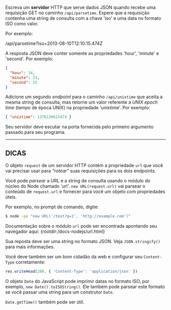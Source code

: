 Escreva um **servidor** HTTP que serve dados JSON quando recebe uma requisição GET no caminho `/api/parsetime`. Expere que a requisição contenha uma string de consulta com a chave 'iso' e uma data no formato ISO como valor.

Por exemplo:

  /api/parsetime?iso=2013-08-10T12:10:15.474Z

A resposta JSON deve conter somente as propriedades 'hour', 'minute' e 'second'. Por exemplo:

```json
{
  "hour": 14,
  "minute": 23,
  "second": 15
}
```

Adicione um segundo *endpoint* para o caminho `/api/unixtime` que aceita a mesma string de consulta, mas retorne um valor referente a *UNIX epoch time* (tempo de época UNIX) na propriedade 'unixtime'. Por exemplo:

```json
{ "unixtime": 1376136615474 }
```

Seu servidor deve escutar na porta fornecida pelo primeiro argumento passado para seu programa.

----------------------------------------------------------------------
## DICAS

O objeto `request` de um servidor HTTP contém a propriedade `url` que você vai precisar usar para *"rotear"* suas requisições para os dois endpoints.

Você pode *parsear* a URL e a string de consulta usando o módulo do núcleo do Node chamado 'url'. `new URL(request.url)` vai parsear o conteúdo de `request.url` e fornecer para você um objeto com propriedades úteis.

Por exemplo, no prompt de comando, digite:

```sh
$ node -pe "new URL('/test?q=1', 'http://example.com')"
```

Documentação sobre o módulo `url` pode ser encontrada apontando seu navegador aqui:
  {rootdir:/docs-nodejs/url.html}

Sua reposta deve ser uma string no formato JSON. Veja `JSON.stringify()` para mais informações.

Você deve também ser um bom cidadão da web e configurar seu `Content-Type` corretamente:

```js
res.writeHead(200, { 'Content-Type': 'application/json' })
```

O objeto `Date` do JavaScript pode imprimir datas no formato ISO, por exemplo, `new Date().toISOString()`. Ele também pode parsear este formato se você passar uma string para um construtor `Date`.

`Date.getTime()` também pode ser útil.
